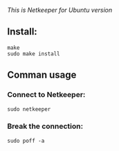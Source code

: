 _This is Netkeeper for Ubuntu version_

## Install:
    make
    sudo make install

## Comman usage
### Connect to Netkeeper:
    sudo netkeeper

### Break the connection:
    sudo poff -a

